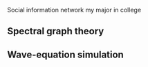 Social information network
my major in college


Spectral graph theory
-

Wave-equation simulation
-
